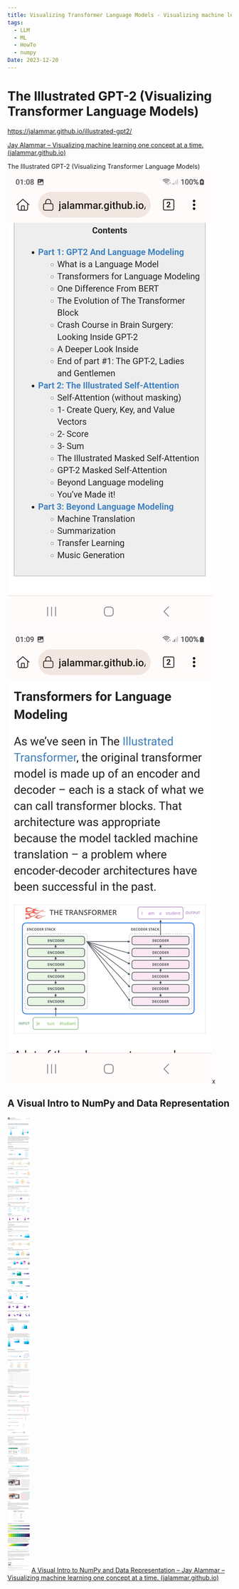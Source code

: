 ```yaml
---
title: Visualizing Transformer Language Models - Visualizing machine learning one concept at a time
tags:
  - LLM
  - ML
  - HowTo
  - numpy
Date: 2023-12-20
---
```


# The Illustrated GPT-2 (Visualizing Transformer Language Models)

<https://jalammar.github.io/illustrated-gpt2/>

[Jay Alammar – Visualizing machine learning one concept at a time. (jalammar.github.io)](https://jalammar.github.io/)



The Illustrated GPT-2 (Visualizing Transformer Language Models)
![](../_asset/2023-12-20_VisualizingTransformerLanguageModels_image_1.jpg)![](../_asset/2023-12-20_VisualizingTransformerLanguageModels_image_2.jpg)x

## A Visual Intro to NumPy and Data Representation

![](../_asset/2023-12-20_VisualizingTransformerLanguageModels_image_3.png)
[A Visual Intro to NumPy and Data Representation – Jay Alammar – Visualizing machine learning one concept at a time. (jalammar.github.io)](https://jalammar.github.io/visual-numpy/)

